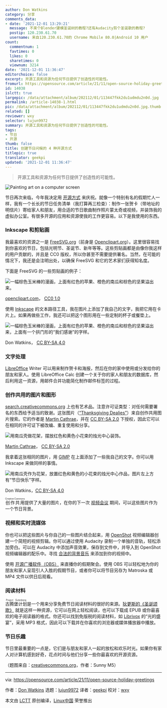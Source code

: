 ```yaml
---
author: Don Watkins
category: 分享
comments_data:
- date: '2021-12-01 13:29:21'
  message: 不来个Blender建模圣诞树的教程?还有Audacity剪个圣诞歌的教程?
  postip: 120.230.61.70
  username: 来自120.230.61.70的 Chrome Mobile 80.0|Android 10 用户
count:
  commentnum: 1
  favtimes: 0
  likes: 0
  sharetimes: 0
  viewnum: 3214
date: '2021-12-01 11:36:47'
editorchoice: false
excerpt: 开源工具和资源为任何节日提供了创造性的可能性。
fromurl: https://opensource.com/article/21/11/open-source-holiday-greetings
id: 14038
islctt: true
largepic: /data/attachment/album/202112/01/113447fkk2du1udmdu2n0d.jpg
permalink: /article-14038-1.html
pic: /data/attachment/album/202112/01/113447fkk2du1udmdu2n0d.jpg.thumb.jpg
related: []
reviewer: wxy
selector: lujun9972
summary: 开源工具和资源为任何节日提供了创造性的可能性。
tags:
- 节日
- 开源
thumb: false
title: 创建节日问候的 4 种开源方式
titlepic: true
translator: geekpi
updated: '2021-12-01 11:36:47'
---
```



> 
> 开源工具和资源为任何节日提供了创造性的可能性。
> 
> 
> 


![](/data/attachment/album/202112/01/113447fkk2du1udmdu2n0d.jpg "Painting art on a computer screen")


节日再次来临，今年我决定用 [开源方式](https://opensource.com/open-source-way) 来庆祝。就像一个特别有名的假期忙人一样，我有一个长长的节日任务清单（我打算再三检查）：制作一张贺卡（带地址的明信片）寄给家人和朋友，用合适的节日歌曲制作照片蒙太奇或视频，并装饰我的虚拟办公室。有很多开源的应用和资源使我的工作更容易。以下是我使用的东西。


### Inkscape 和剪贴画


我最喜欢的资源之一是 [FreeSVG.org](http://freesvg.org)（前身是 [Openclipart.org](http://Openclipart.org)）。这里很容易找到你喜欢的节日，包括光明节、圣诞节、新年等等。这些剪贴画都是由像你我这样的用户贡献的，并且是 CC0 版权，所以你甚至不需要提供署名。当然，在可能的情况下，我还是会注明出处，以确保 FreeSVG 和它的艺术家们获得知名度。


下面是 FreeSVG 的一些剪贴画的例子：


![一幅棕色玉米棒的漫画，上面有红色的苹果、橙色的南瓜和棕色的坚果溢出来。](/data/attachment/album/202112/01/113649kx2ghzw1h1q33hov.png "cornucopia")


[openclipart.com](http://openclipart.com)， [CC0 1.0](https://creativecommons.org/publicdomain/zero/1.0/)


使用 [Inkscape](https://opensource.com/article/18/1/inkscape-absolute-beginners) 的文本路径工具，我在图片上添加了我自己的文字，我把它用在卡片上。如果再做些工作，我还可以把这个图形用在一些定制的杯子或餐垫上。


![一幅棕色玉米棒的漫画，上面有红色的苹果、橙色的南瓜和棕色的坚果溢出来，上面有一个拱门形的“我们感谢”的字样。](/data/attachment/album/202112/01/113650npexe5qt80xtyq08.png "We Give Thanks")


Don Watkins， [CC BY-SA 4.0](https://creativecommons.org/licenses/by-sa/4.0/)


### 文字处理


[LibreOffice](https://opensource.com/article/21/9/libreoffice-tips) Writer 可以用来制作贺卡和海报，然后在你的家中使用或分发给你的朋友和家人。使用 LibreOffice Calc 创建一个关于你的家人和朋友的数据库，然后利用这一资源，用邮件合并功能简化制作邮件标签的过程。


### 创作共用的图片和图形


[search.creativecommons.org](https://search.creativecommons.org/) 上也有艺术品。注意许可证类型：对任何需要署名的东西给予适当的致谢。这张图片（[“Thanksgiving Dealies”](https://www.flickr.com/photos/34067077@N00/4014605524)）来自创作共用图片搜索。它的作者是 [Martin Cathrae](https://www.flickr.com/photos/34067077@N00)，并在 [CC BY-SA 2.0](https://creativecommons.org/licenses/by-sa/2.0/?ref=ccsearch&atype=rich) 下授权，因此它可以在相同的许可证下被改编、重复使用和分享。


![用南瓜壳做花架，摆放红色和黄色小花束的烛光中心装饰。](/data/attachment/album/202112/01/113650tayos9syxpvsta94.png "Holiday table")


[Martin Cathrae](https://www.flickr.com/photos/34067077@N00)， [CC BY-SA 2.0](https://creativecommons.org/licenses/by-sa/2.0/?ref=ccsearch&atype=rich)


我拿着这张相同的图片，用 [GIMP](https://opensource.com/content/cheat-sheet-gimp) 在上面添加了一些我自己的文字。你可以用 Inkscape 来做同样的事情。


![用南瓜壳作为花架，放置红色和黄色的小花束的烛光中心作品，图片左上方有“节日快乐”字样。](/data/attachment/album/202112/01/113651nlclfz482twcw1tf.png "Happy Holidays")


Don Watkins，[CC BY-SA 4.0](https://creativecommons.org/licenses/by/4.0/)


<ruby> 创作共用 <rt>  Creative Commons </rt></ruby>提供了大量的图片，在你的下一次 [视频会议](https://opensource.com/article/20/5/open-source-video-conferencing) 期间，可以这些图片作为一个节日背景。


### 视频和实时流媒体


你也可以把这些图片与你自己的一些图片结合起来，用 [OpenShot](https://opensource.com/article/17/5/using-openshot-video-editor) 视频编辑器创建一个简短的视频剪辑。你可以通过使用 Audacity 录制一个单独的音轨，轻松添加旁白。可以在 Audacity 中添加声音效果，保存到文件中，并导入到 OpenShot 视频编辑器的配乐中。寻找 [合法的背景音乐](https://opensource.com/article/20/1/what-creative-commons) 来添加到你的视频中。


使用 [开源广播软件（OBS）](https://opensource.com/article/21/4/obs-youtube) 来直播你的假期聚会。使用 OBS 可以轻松地为你的朋友和家人呈现引人入胜的假期节目，或者你可以将节目另存为 Matroska 或 MP4 文件以供日后观看。


### 阅读材料


<ruby> 古腾堡计划 <rt>  Project Gutenberg </rt></ruby>是一个用来分享免费节日阅读材料的很好的来源。[狄更斯的《圣诞颂歌》](https://www.gutenberg.org/ebooks/19337) 就是这样一种资源，它可以在网上轻松阅读，也可以下载成 EPUB 或你最喜欢的电子阅读器的格式。你还可以找到免版税的阅读材料，如 [Librivox](https://librivox.org/the-feast-of-lights-by-emma-lazarus/) 的“光的盛宴”，采用 MP3 格式，因此可以下载并在你喜欢的浏览器或媒体播放器中播放。


### 节日乐趣


节日里最重要的一点是，它们是与朋友和家人一起的放松和欢乐时光。如果你有家人对计算机感到好奇，花点时间与他们分享一些你最喜欢的开源资源。


（题图来自：[creativecommons.org](https://search.creativecommons.org/photos/388c71f3-0419-4e4b-a6a7-2db7e1a8bbc8)，作者：Sunny M5）




---


via: <https://opensource.com/article/21/11/open-source-holiday-greetings>


作者：[Don Watkins](https://opensource.com/users/don-watkins) 选题：[lujun9972](https://github.com/lujun9972) 译者：[geekpi](https://github.com/geekpi) 校对：[wxy](https://github.com/wxy)


本文由 [LCTT](https://github.com/LCTT/TranslateProject) 原创编译，[Linux中国](https://linux.cn/) 荣誉推出